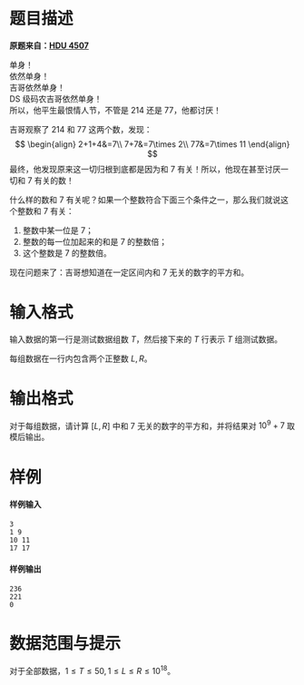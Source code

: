 
# 题目描述

**原题来自：[HDU 4507](http://acm.hdu.edu.cn/showproblem.php?pid=4507)**

单身！  
依然单身！  
吉哥依然单身！  
DS 级码农吉哥依然单身！  
所以，他平生最恨情人节，不管是 $214$ 还是 $77$，他都讨厌！

吉哥观察了 $214$ 和 $77$ 这两个数，发现：
$$
\begin{align}
2+1+4&=7\\
7+7&=7\times 2\\
77&=7\times 11
\end{align}
$$
最终，他发现原来这一切归根到底都是因为和 $7$ 有关！所以，他现在甚至讨厌一切和 $7$ 有关的数！

什么样的数和 $7$ 有关呢？如果一个整数符合下面三个条件之一，那么我们就说这个整数和 $7$ 有关：
1. 整数中某一位是 $7$；
2. 整数的每一位加起来的和是 $7$ 的整数倍；
3. 这个整数是 $7$ 的整数倍。

现在问题来了：吉哥想知道在一定区间内和 $7$ 无关的数字的平方和。

# 输入格式

输入数据的第一行是测试数据组数 $T$，然后接下来的 $T$ 行表示 $T$ 组测试数据。

每组数据在一行内包含两个正整数 $L, R$。

# 输出格式

对于每组数据，请计算 $[L,R]$ 中和 $7$ 无关的数字的平方和，并将结果对 $10^9+7$ 取模后输出。

# 样例

#### 样例输入
```plain
3
1 9
10 11
17 17
```
#### 样例输出
```plain
236
221
0
```

# 数据范围与提示

对于全部数据，$1\le T\le 50,1\le L\le R\le 10^{18}$。


